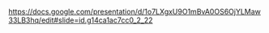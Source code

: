 https://docs.google.com/presentation/d/1o7LXgxU9O1mBvA0OS6OjYLMaw33LB3hq/edit#slide=id.g14ca1ac7cc0_2_22
